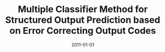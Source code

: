 ---
# Documentation: https://wowchemy.com/docs/managing-content/

title: Multiple Classifier Method for Structured Output Prediction based on Error
  Correcting Output Codes
subtitle: ''
summary: ''
authors:
- kajdanowicz
- Michał Woźniak
- kazienko
tags: []
categories: []
date: '2011-01-01'
lastmod: 2022-10-07T05:14:45Z
featured: false
draft: false

# Featured image
# To use, add an image named `featured.jpg/png` to your page's folder.
# Focal points: Smart, Center, TopLeft, Top, TopRight, Left, Right, BottomLeft, Bottom, BottomRight.
image:
  caption: ''
  focal_point: ''
  preview_only: false

# Projects (optional).
#   Associate this post with one or more of your projects.
#   Simply enter your project's folder or file name without extension.
#   E.g. `projects = ["internal-project"]` references `content/project/deep-learning/index.md`.
#   Otherwise, set `projects = []`.
projects: []
publishDate: '2022-10-07T05:14:43.963240Z'
publication_types:
- '1'
abstract: ''
publication: '*Intelligent information and database systems : Third International
  Conference, ACIIDS 2011, Daegu, Korea, April 20-22, 2011 : proceedings. Pt. 2*'
doi: 10.1007/978-3-642-20042-7_34
---